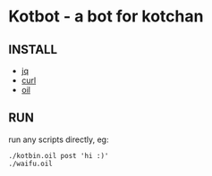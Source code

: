 # Kotbot - a bot for kotchan

## INSTALL
- [jq](https://stedolan.github.io/jq/)
- [curl](https://curl.se/)
- [oil](https://www.oilshell.org/)

## RUN
run any scripts directly, eg:

    ./kotbin.oil post 'hi :)'
    ./waifu.oil
